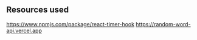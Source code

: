 ## Resources used
https://www.npmjs.com/package/react-timer-hook
https://random-word-api.vercel.app

